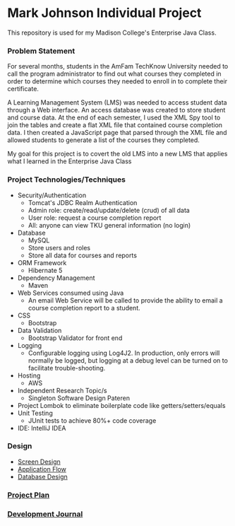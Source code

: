 # Mark Johnson Individual Project

This repository is used for my Madison College's Enterprise Java Class.

### Problem Statement

For several months, students in the AmFam TechKnow University needed to call the program administrator to find out what courses they completed in order to determine which courses they needed to enroll in to complete their certificate.

A Learning Management System (LMS) was needed to access student data through a Web interface. An access database was created to store student and course data. At the end of each semester, I used the XML Spy tool to join the tables and create a flat XML file that contained course completion data. I then created a JavaScript page that parsed through the XML file and allowed students to generate a list of the courses they completed.

My goal for this project is to covert the old LMS into a new LMS that applies what I learned in the Enterprise Java Class



### Project Technologies/Techniques 

* Security/Authentication
  * Tomcat's JDBC Realm Authentication
  * Admin role: create/read/update/delete (crud) of all data
  * User role: request a course completion report
  * All: anyone can view TKU general information (no login)
* Database
  * MySQL
  * Store users and roles
  * Store all data for courses and reports
* ORM Framework
  * Hibernate 5
* Dependency Management
  * Maven
* Web Services consumed using Java
  * An email Web Service will be called to provide the ability to email a course completion report to a student.
* CSS 
  * Bootstrap
* Data Validation
  * Bootstrap Validator for front end
* Logging
  * Configurable logging using Log4J2. In production, only errors will normally be logged, but logging at a debug level can be turned on to facilitate trouble-shooting. 
* Hosting
  * AWS
* Independent Research Topic/s
  * Singleton Software Design Pateren
* Project Lombok to eliminate boilerplate code like getters/setters/equals
* Unit Testing
  * JUnit tests to achieve 80%+ code coverage 
* IDE: IntelliJ IDEA

### Design

* [Screen Design](DesignDocuments/Screens.md)
* [Application Flow](DesignDocuments/applicationFlow.md)
* [Database Design](DesignDocuments/databaseDiagram.png)

### [Project Plan](ProjectPlan.md)

### [Development Journal](Journal.md)
